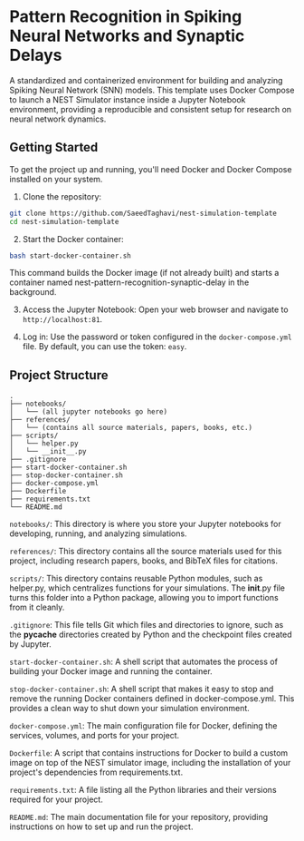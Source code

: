 # Pattern Recognition in Spiking Neural Networks and Synaptic Delays
A standardized and containerized environment for building and analyzing Spiking Neural Network (SNN) models. This template uses Docker Compose to launch a NEST Simulator instance inside a Jupyter Notebook environment, providing a reproducible and consistent setup for research on neural network dynamics.

## Getting Started
To get the project up and running, you'll need Docker and Docker Compose installed on your system.

1. Clone the repository:

``` bash
git clone https://github.com/SaeedTaghavi/nest-simulation-template
cd nest-simulation-template
```
2. Start the Docker container:

``` bash
bash start-docker-container.sh
```
This command builds the Docker image (if not already built) and starts a container named nest-pattern-recognition-synaptic-delay in the background.

3. Access the Jupyter Notebook:
Open your web browser and navigate to `http://localhost:81`.

4. Log in:
Use the password or token configured in the `docker-compose.yml` file. By default, you can use the token: `easy`.

## Project Structure
```
.
├── notebooks/
│   └── (all jupyter notebooks go here)
├── references/
│   └── (contains all source materials, papers, books, etc.)
├── scripts/
│   └── helper.py
│   └── __init__.py
├── .gitignore
├── start-docker-container.sh
├── stop-docker-container.sh
├── docker-compose.yml
├── Dockerfile
├── requirements.txt
└── README.md
```
`notebooks/`: This directory is where you store your Jupyter notebooks for developing, running, and analyzing simulations.

`references/`: This directory contains all the source materials used for this project, including research papers, books, and BibTeX files for citations.

`scripts/`: This directory contains reusable Python modules, such as helper.py, which centralizes functions for your simulations. The __init__.py file turns this folder into a Python package, allowing you to import functions from it cleanly.

`.gitignore`: This file tells Git which files and directories to ignore, such as the __pycache__ directories created by Python and the checkpoint files created by Jupyter.

`start-docker-container.sh`: A shell script that automates the process of building your Docker image and running the container.

`stop-docker-container.sh`: A shell script that makes it easy to stop and remove the running Docker containers defined in docker-compose.yml. This provides a clean way to shut down your simulation environment.

`docker-compose.yml`: The main configuration file for Docker, defining the services, volumes, and ports for your project.

`Dockerfile`: A script that contains instructions for Docker to build a custom image on top of the NEST simulator image, including the installation of your project's dependencies from requirements.txt.

`requirements.txt`: A file listing all the Python libraries and their versions required for your project.

`README.md`: The main documentation file for your repository, providing instructions on how to set up and run the project.
